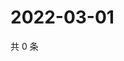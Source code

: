 # 2022-03-01

共 0 条

<!-- BEGIN WEIBO -->
<!-- 最后更新时间 Tue Mar 01 2022 01:07:48 GMT+0800 (China Standard Time) -->

<!-- END WEIBO -->
